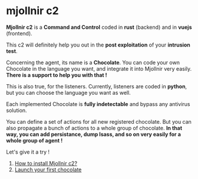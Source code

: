 # mjollnir c2

**Mjollnir c2** is a **Command and Control** coded in **rust** (backend) and in **vuejs** (frontend).

This c2 will definitely help you out in the **post exploitation** of your **intrusion test**.

Concerning the agent, its name is a **Chocolate**. You can code your own Chocolate in the language you want, and integrate it into Mjollnir very easily. **There is a support to help you with that !**

This is also true, for the listeners. Currently, listeners are coded in **python**, but you can choose the language you want as well.

Each implemented Chocolate is **fully indetectable** and bypass any antivirus solution.

You can define a set of actions for all new registered chocolate. But you can also propagate a bunch of actions to a whole group of chocolate. **In that way, you can add persistance, dump lsass, and so on very easily for a whole group of agent !**

Let's give it a try !

1. [How to install Mjollnir c2?](install-mjollnir-c2.md)
2. [Launch your first chocolate](first-chocolate.md)
